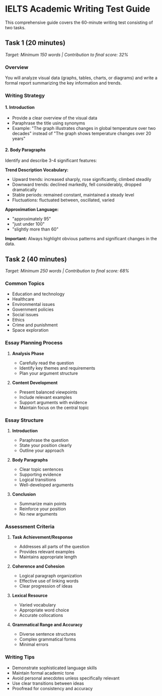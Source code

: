 # IELTS Academic Writing Test Guide

This comprehensive guide covers the 60-minute writing test consisting of two tasks.

## Task 1 (20 minutes)

*Target: Minimum 150 words | Contribution to final score: 32%*

### Overview
You will analyze visual data (graphs, tables, charts, or diagrams) and write a formal report summarizing the key information and trends.

### Writing Strategy

#### 1. Introduction
- Provide a clear overview of the visual data
- Paraphrase the title using synonyms
- Example: "The graph illustrates changes in global temperature over two decades" instead of "The graph shows temperature changes over 20 years"

#### 2. Body Paragraphs
Identify and describe 3-4 significant features:

**Trend Description Vocabulary:**
- Upward trends: increased sharply, rose significantly, climbed steadily
- Downward trends: declined markedly, fell considerably, dropped dramatically  
- Stable periods: remained constant, maintained a steady level
- Fluctuations: fluctuated between, oscillated, varied

**Approximation Language:**
- "approximately 95"
- "just under 100"
- "slightly more than 60"

**Important:** Always highlight obvious patterns and significant changes in the data.

## Task 2 (40 minutes)

*Target: Minimum 250 words | Contribution to final score: 68%*

### Common Topics
- Education and technology
- Healthcare
- Environmental issues
- Government policies
- Social issues
- Ethics
- Crime and punishment
- Space exploration

### Essay Planning Process

1. **Analysis Phase**
   - Carefully read the question
   - Identify key themes and requirements
   - Plan your argument structure

2. **Content Development**
   - Present balanced viewpoints
   - Include relevant examples
   - Support arguments with evidence
   - Maintain focus on the central topic

### Essay Structure

1. **Introduction**
   - Paraphrase the question
   - State your position clearly
   - Outline your approach

2. **Body Paragraphs**
   - Clear topic sentences
   - Supporting evidence
   - Logical transitions
   - Well-developed arguments

3. **Conclusion**
   - Summarize main points
   - Reinforce your position
   - No new arguments

### Assessment Criteria

1. **Task Achievement/Response**
   - Addresses all parts of the question
   - Provides relevant examples
   - Maintains appropriate length

2. **Coherence and Cohesion**
   - Logical paragraph organization
   - Effective use of linking words
   - Clear progression of ideas

3. **Lexical Resource**
   - Varied vocabulary
   - Appropriate word choice
   - Accurate collocations

4. **Grammatical Range and Accuracy**
   - Diverse sentence structures
   - Complex grammatical forms
   - Minimal errors

### Writing Tips
- Demonstrate sophisticated language skills
- Maintain formal academic tone
- Avoid personal anecdotes unless specifically relevant
- Use clear transitions between ideas
- Proofread for consistency and accuracy
